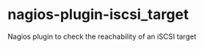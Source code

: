 nagios-plugin-iscsi_target
==========================

Nagios plugin to check the reachability of an iSCSI target